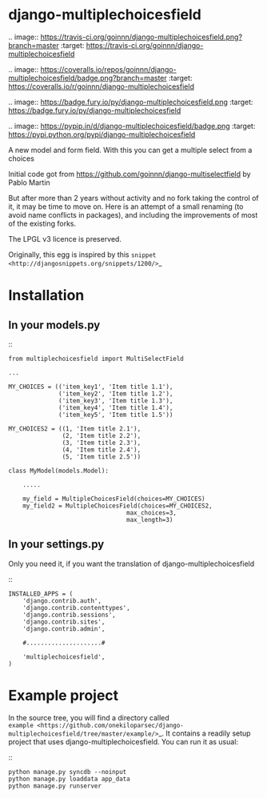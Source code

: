 django-multiplechoicesfield
=======================

.. image:: https://travis-ci.org/goinnn/django-multiplechoicesfield.png?branch=master
    :target: https://travis-ci.org/goinnn/django-multiplechoicesfield

.. image:: https://coveralls.io/repos/goinnn/django-multiplechoicesfield/badge.png?branch=master
    :target: https://coveralls.io/r/goinnn/django-multiplechoicesfield

.. image:: https://badge.fury.io/py/django-multiplechoicesfield.png
    :target: https://badge.fury.io/py/django-multiplechoicesfield

.. image:: https://pypip.in/d/django-multiplechoicesfield/badge.png
    :target: https://pypi.python.org/pypi/django-multiplechoicesfield

A new model and form field. With this you can get a multiple select from a choices

Initial code got from https://github.com/goinnn/django-multiselectfield by Pablo Martin

But after more than 2 years without activity and no fork taking the control of it, it may be time
to move on. Here is an attempt of a small renaming (to avoid name conflicts in packages),
and including the improvements of most of the existing forks.

The LPGL v3 licence is preserved.

Originally, this egg is inspired by this `snippet <http://djangosnippets.org/snippets/1200/>`_


Installation
============


In your models.py
-----------------

::

    from multiplechoicesfield import MultiSelectField

    ...

    MY_CHOICES = (('item_key1', 'Item title 1.1'),
                  ('item_key2', 'Item title 1.2'),
                  ('item_key3', 'Item title 1.3'),
                  ('item_key4', 'Item title 1.4'),
                  ('item_key5', 'Item title 1.5'))

    MY_CHOICES2 = ((1, 'Item title 2.1'),
                   (2, 'Item title 2.2'),
                   (3, 'Item title 2.3'),
                   (4, 'Item title 2.4'),
                   (5, 'Item title 2.5'))

    class MyModel(models.Model):

        .....

        my_field = MultipleChoicesField(choices=MY_CHOICES)
        my_field2 = MultipleChoicesField(choices=MY_CHOICES2,
                                     max_choices=3,
                                     max_length=3)


In your settings.py
-------------------

Only you need it, if you want the translation of django-multiplechoicesfield

::

    INSTALLED_APPS = (
        'django.contrib.auth',
        'django.contrib.contenttypes',
        'django.contrib.sessions',
        'django.contrib.sites',
        'django.contrib.admin',

        #.....................#

        'multiplechoicesfield',
    )



Example project
===============

In the source tree, you will find a directory called  
`example <https://github.com/onekiloparsec/django-multiplechoicesfield/tree/master/example/>`_. 
It contains a readily setup project that uses django-multiplechoicesfield. You can run it as usual:

::

    python manage.py syncdb --noinput
    python manage.py loaddata app_data
    python manage.py runserver
